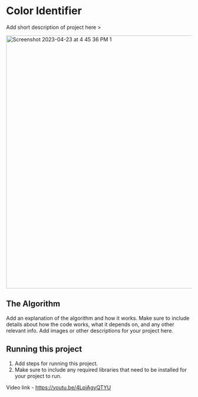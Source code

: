# Color Identifier

 Add short description of project here > 

<img width="686" alt="Screenshot 2023-04-23 at 4 45 36 PM 1" src="https://user-images.githubusercontent.com/117325252/233868051-753094b8-b6f1-43fe-a91a-ff97cdcfde94.png">


## The Algorithm

Add an explanation of the algorithm and how it works. Make sure to include details about how the code works, what it depends on, and any other relevant info. Add images or other descriptions for your project here. 

## Running this project

1. Add steps for running this project.
2. Make sure to include any required libraries that need to be installed for your project to run.

Video link - https://youtu.be/4LpiAgyQTYU
